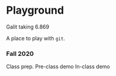 # Playground
Galit taking 6.869

A place to play with `git`.

### Fall 2020
Class prep.
Pre-class demo
In-class demo
